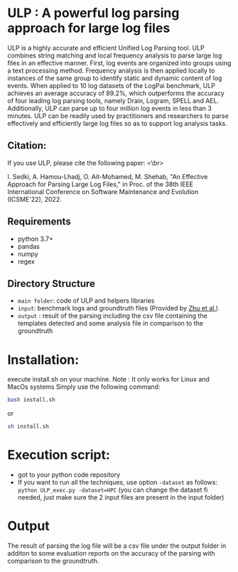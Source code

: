 # ULP : A powerful log parsing approach for large log files
ULP is a highly accurate and efficient Unified Log Parsing tool. ULP combines string matching and local frequency analysis to parse large log files in an effective manner. First, log events are organized into groups using a text processing method. Frequency analysis is then applied locally to instances of the same group to identify static and dynamic content of log events. When applied to 10 log datasets of the LogPai benchmark, ULP achieves an average accuracy of 89.2%, which outperforms the accuracy of four leading log parsing tools, namely Drain, Logram, SPELL and AEL. Additionally, ULP can parse up to four million log events in less than 3 minutes. ULP can be readily used by practitioners and researchers to parse effectively and efficiently large log files so as to support log analysis tasks.

## Citation:

If you use ULP, please cite the following paper: <\br>

I. Sedki, A. Hamou-Lhadj, O. Ait-Mohamed, M. Shehab, "An Effective Approach for Parsing Large Log Files," in Proc. of the 38th IEEE International Conference on Software Maintenance and Evolution (ICSME'22), 2022.


## Requirements

* python 3.7+ 
* pandas
* numpy
* regex


## Directory Structure
- `main folder`: code of ULP and helpers libraries
- `input`: benchmark logs and groundtruth files (Provided by [Zhu et al.](https://dl.acm.org/doi/10.1109/ICSE-SEIP.2019.00021))
- `output` : result of the parsing including the csv file containing the templates detected and some analysis file in comparison to the groundtruth


# Installation:
 execute install.sh on your machine. 
 Note : It only works for Linux and MacOs systems
Simply use the following command:
```bash
bash install.sh
```
or
```sh
sh install.sh
```

# Execution script:
- got to your python code repository
- If you want to run all the techniques, use option `-dataset` as follows:
``` python ULP_exec.py -dataset=HPC``` (you can change the dataset fi needed, just make sure the 2 input files are present in the input folder)

# Output
The result of parsing the log file will be a csv file under the output folder in additon to some evaluation reports on the accuracy of the parsing with comparison to the groundtruth.
